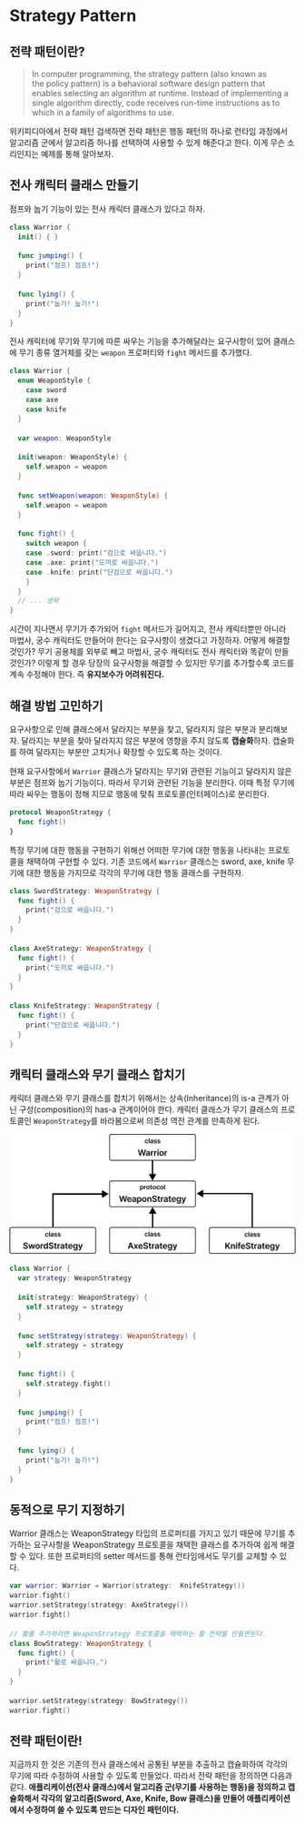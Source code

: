 # Strategy Pattern

## **전략 패턴이란?**

> In computer programming, the strategy pattern (also known as the policy pattern) is a behavioral software design pattern that enables selecting an algorithm at runtime. Instead of implementing a single algorithm directly, code receives run-time instructions as to which in a family of algorithms to use.

위키피디아에서 전략 패턴 검색하면 전략 패턴은 행동 패턴의 하나로 런타임 과정에서 알고리즘 군에서 알고리즘 하나를 선택하여 사용할 수 있게 해준다고 한다. 이게 무슨 소리인지는 예제를 통해 알아보자.

## **전사 캐릭터 클래스 만들기**

점프와 눕기 기능이 있는 전사 캐릭터 클래스가 있다고 하자.

```swift
class Warrior {
  init() { }
  
  func jumping() {
    print("점프! 점프!")
  }

  func lying() {
    print("눕기! 눕기!")
  }
}
```

전사 캐릭터에 무기와 무기에 따른 싸우는 기능을 추가해달라는 요구사항이 있어 클래스에 무기 종류 열거체를 갖는 `weapon` 프로퍼티와 `fight` 메서드를 추가했다.

```swift
class Warrior {
  enum WeaponStyle {
    case sword
    case axe
    case knife
  }

  var weapon: WeaponStyle
  
  init(weapon: WeaponStyle) {
    self.weapon = weapon
  }
  
  func setWeapon(weapon: WeaponStyle) {
    self.weapon = weapon
  }

  func fight() {
    switch weapon {
    case .sword: print("검으로 싸웁니다.")
    case .axe: print("도끼로 싸웁니다.")
    case .knife: print("단검으로 싸웁니다.")
    }
  }
  // ... 생략
}
```

시간이 지나면서 무기가 추가되어 `fight` 메서드가 길어지고, 전사 캐릭터뿐만 아니라 마법사, 궁수 캐릭터도 만들어야 한다는 요구사항이 생겼다고 가정하자. 어떻게 해결할 것인가? 무기 공용체를 외부로 빼고 마법사, 궁수 캐릭터도 전사 캐릭터와 똑같이 만들 것인가? 이렇게 할 경우 당장의 요구사항을 해결할 수 있지만 무기를 추가할수록 코드를 계속 수정해야 한다. 즉 **유지보수가 어려워진다.**

## **해결 방법 고민하기**

요구사항으로 인해 클래스에서 달라지는 부분을 찾고, 달라지지 않은 부분과 분리해보자. 달라지는 부분을 찾아 달라지지 않은 부분에 영향을 주지 않도록 **캡슐화**하자. 캡슐화를 하여 달라지는 부분만 고치거나 확장할 수 있도록 하는 것이다.

현재 요구사항에서 `Warrior` 클래스가 달라지는 무기와 관련된 기능이고 달라지지 않은 부분은 점프와 눕기 기능이다. 따라서 무기와 관련된 기능을 분리한다. 이때 특정 무기에 따라 싸우는 행동이 정해 지므로 행동에 맞춰 프로토콜(인터페이스)로 분리한다.

```swift
protocol WeaponStrategy {
  func fight()
}
```

특정 무기에 대한 행동을 구현하기 위해선 어떠한 무기에 대한 행동을 나타내는 프로토콜을 채택하여 구현할 수 있다. 기존 코드에서 `Warrior` 클래스는 sword, axe, knife 무기에 대한 행동을 가지므로 각각의 무기에 대한 행동 클래스를 구현하자.

```swift
class SwordStrategy: WeaponStrategy {
  func fight() {
    print("검으로 싸웁니다.")
  }
}

class AxeStrategy: WeaponStrategy {
  func fight() {
    print("도끼로 싸웁니다.")
  }
}

class KnifeStrategy: WeaponStrategy {
  func fight() {
    print("단검으로 싸웁니다.")
  }
}
```

## **캐릭터 클래스와 무기 클래스 합치기**

캐릭터 클래스와 무기 클래스를 합치기 위해서는 상속(Inheritance)의 is-a 관계가 아닌 구성(composition)의 has-a 관계이어야 한다. 캐릭터 클래스가 무기 클래스의 프로토콜인 `WeaponStrategy`를 바라봄으로써 의존성 역전 관계를 만족하게 된다.

![injection_inversion](./image.png) 

```swift
class Warrior {
  var strategy: WeaponStrategy
  
  init(strategy: WeaponStrategy) {
    self.strategy = strategy
  }
  
  func setStrategy(strategy: WeaponStrategy) {
    self.strategy = strategy
  }
  
  func fight() {
    self.strategy.fight()
  }

  func jumping() {
    print("점프! 점프!")
  }
  
  func lying() {
    print("눕기! 눕기!")
  }
}
```

## **동적으로 무기 지정하기**

Warrior 클래스는 WeaponStrategy 타입의 프로퍼티를 가지고 있기 때문에 무기를 추가하는 요구사항을 WeaponStrategy 프로토콜을 채택한 클래스를 추가하여 쉽게 해결할 수 있다. 또한 프로퍼티의 setter 메서드를 통해 런타임에서도 무기를 교체할 수 있다.

```swift
var warrior: Warrior = Warrior(strategy:  KnifeStrategy())
warrior.fight()
warrior.setStrategy(strategy: AxeStrategy())
warrior.fight()

// 활를 추가하려면 WeaponStrategy 프로토콜을 채택하는 활 전략를 만들면된다.
class BowStrategy: WeaponStrategy {
  func fight() {
    print("활로 싸웁니다.")
  }
}

warrior.setStrategy(strategy: BowStrategy())
warrior.fight()
```

## **전략 패턴이란!**

지금까지 한 것은 기존의 전사 클래스에서 공통된 부분을 추출하고 캡슐화하여 각각의 무기에 따라 수정하여 사용할 수 있도록 만들었다. 따라서 전략 패턴을 정의하면 다음과 같다. **애플리케이션(전사 클래스)에서 알고리즘 군(무기를 사용하는 행동)을 정의하고 캡슐화해서 각각의 알고리즘(Sword, Axe, Knife, Bow 클래스)을 만들어 애플리케이션에서 수정하여 쓸 수 있도록 만드는 디자인 패턴이다.**
